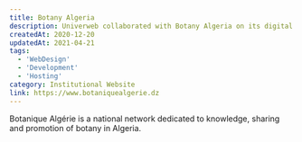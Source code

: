 ```yaml
---
title: Botany Algeria
description: Univerweb collaborated with Botany Algeria on its digital presence. We created the website and we provide hosting.
createdAt: 2020-12-20
updatedAt: 2021-04-21
tags:
  - 'WebDesign'
  - 'Development'
  - 'Hosting'
category: Institutional Website
link: https://www.botaniquealgerie.dz
---
```


Botanique Algérie is a national network dedicated to knowledge, sharing and promotion of botany in Algeria.
